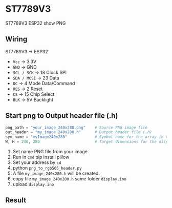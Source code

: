 # ST7789V3
ST7789V3 ESP32 show PNG

## Wiring
ST7789V3 → ESP32
- `Vcc`         → 3.3V
- `GND`         → GND
- `SCL / SCK`   → 18        Clock  SPI
- `SDA / MOSI`  → 23        Data 
- `DC`          → 4         Mode Data/Command
- `RES`         → 2         Reset 
- `CS`          → 15        Chip Select 
- `BLK`         → 5V        Backlight 


## Start png to Output header file (.h)
```py
png_path = "your_image_240x280.png"    # Source PNG image file
out_header = "my_image_240x280.h"      # Output header file (.h)
sym_name = "myImage240x280"            # Symbol name for the array in C
W, H = 240, 280                        # Target dimensions for the display
```
1. Set name PNG file from your image
2. Run in `cmd` pip install pillow
3. Set your address by `cd`
4. python `png_to_rgb565_header.py`
5. A file `my_image_240x280.h` will be created.
6. copy file `my_image_240x280.h` same folder `display.ino`
7. upload `display.ino`

## Result

